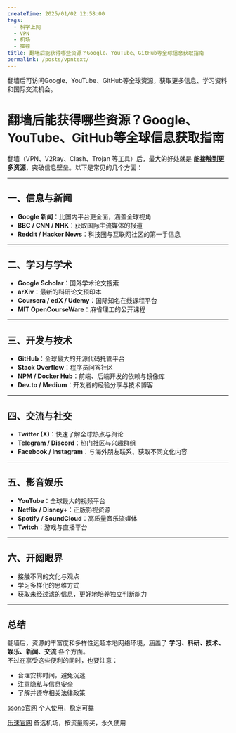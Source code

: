 ```yaml
---
createTime: 2025/01/02 12:58:00
tags:
  - 科学上网
  - VPN
  - 机场
  - 推荐
title: 翻墙后能获得哪些资源？Google、YouTube、GitHub等全球信息获取指南
permalink: /posts/vpntext/
---
```


翻墙后可访问Google、YouTube、GitHub等全球资源，获取更多信息、学习资料和国际交流机会。

<!-- more -->

# 翻墙后能获得哪些资源？Google、YouTube、GitHub等全球信息获取指南

翻墙（VPN、V2Ray、Clash、Trojan 等工具）后，最大的好处就是 **能接触到更多资源**，突破信息壁垒。以下是常见的几个方面：

---

## 一、信息与新闻
- **Google 新闻**：比国内平台更全面，涵盖全球视角  
- **BBC / CNN / NHK**：获取国际主流媒体的报道  
- **Reddit / Hacker News**：科技圈与互联网社区的第一手信息  

---

## 二、学习与学术
- **Google Scholar**：国外学术论文搜索  
- **arXiv**：最新的科研论文预印本  
- **Coursera / edX / Udemy**：国际知名在线课程平台  
- **MIT OpenCourseWare**：麻省理工的公开课程  

---

## 三、开发与技术
- **GitHub**：全球最大的开源代码托管平台  
- **Stack Overflow**：程序员问答社区  
- **NPM / Docker Hub**：前端、后端开发的依赖与镜像库  
- **Dev.to / Medium**：开发者的经验分享与技术博客  

---

## 四、交流与社交
- **Twitter (X)**：快速了解全球热点与舆论  
- **Telegram / Discord**：热门社区与兴趣群组  
- **Facebook / Instagram**：与海外朋友联系、获取不同文化内容  

---

## 五、影音娱乐
- **YouTube**：全球最大的视频平台  
- **Netflix / Disney+**：正版影视资源  
- **Spotify / SoundCloud**：高质量音乐流媒体  
- **Twitch**：游戏与直播平台  

---

## 六、开阔眼界
- 接触不同的文化与观点  
- 学习多样化的思维方式  
- 获取未经过滤的信息，更好地培养独立判断能力  

---

## 总结

翻墙后，资源的丰富度和多样性远超本地网络环境，涵盖了 **学习、科研、技术、娱乐、新闻、交流** 各个方面。  
不过在享受这些便利的同时，也要注意：  
- 合理安排时间，避免沉迷  
- 注意隐私与信息安全  
- 了解并遵守相关法律政策  

[ssone官网](https://hello-ssone.com/register?aff=QpXdVaKY) 个人使用，稳定可靠

[乐速官网](https://www.luxd.uk/#/register?code=mquP7UE5) 备选机场，按流量购买，永久使用